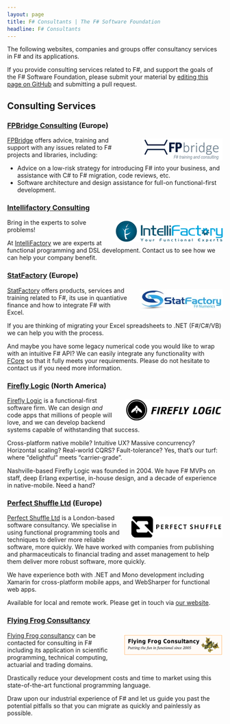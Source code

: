 ```yaml
---
layout: page
title: F# Consultants | The F# Software Foundation
headline: F# Consultants
---
```


The following websites, companies and groups offer consultancy services in F# and its applications.

If you provide consulting services related to F#, and support the goals of the F#
Software Foundation, please submit your material by [editing this page on GitHub](https://github.com/fsharp/fsfoundation/edit/gh-pages/consulting/index.md) and submitting a pull request.

## Consulting Services

### [FPBridge Consulting](http://fpbridge.co.uk/training.html#consulting) (Europe)

[<img src="/img/sup/fpbridge.png" style="float:right;margin:5px 0px 5px 25px;" />](http://fpbridge.co.uk/training.html#consulting)

[FPBridge](http://fpbridge.co.uk) offers advice, training and support with any issues related to F# projects and libraries, including:

* Advice on a low-risk strategy for introducing F# into your business, and assistance with C# to F# migration, code reviews, etc.
* Software architecture and design assistance for full-on functional-first development.

### [Intellifactory Consulting](http://intellifactory.com/Consulting.aspx) 

[<img src="/img/sup/intelli.gif" style="float:right;margin:5px 0px 5px 25px;" />](http://intellifactory.com/Consulting.aspx)

Bring in the experts to solve problems!

At [IntelliFactory](http://intellifactory.com) we are experts at functional programming and DSL development. Contact us to see how we can help your company benefit.


### [StatFactory](http://www.statfactory.co.uk/professional-services/) (Europe)

[<img src="/img/sup/statfactory.jpg" style="float:right;margin:5px 0px 5px 25px;" />](http://www.statfactory.co.uk/professional-services/)

[StatFactory](http://www.statfactory.co.uk/) offers products, services and training related to F#, its use
in quantiative finance and how to integrate F# with Excel.

If you are thinking of migrating your Excel spreadsheets to .NET (F#/C#/VB) we can help you with the process. 

And maybe you have some legacy numerical code you would like to wrap with an intuitive F# API?
We can easily integrate any functionality with [FCore](http://www.statfactory.co.uk/fcore-numerical-library/) so that it fully meets your requirements.
Please do not hesitate to contact us if you need more information.

### [Firefly Logic](http://fireflylogic.com/) (North America)

[<img src="/img/sup/fireflylogic.png" style="float:right;margin:5px 0px 5px 25px;" />](http://fireflylogic.com/)

[Firefly Logic](http://fireflylogic.com/) is a functional-first software firm. We can design *and* code apps that millions of people will love, and we can develop backend systems capable of withstanding that success. 

Cross-platform native mobile? Intuitive UX? Massive concurrency? Horizontal scaling? Real-world CQRS? Fault-tolerance? Yes, that’s our turf: where “delightful” meets “carrier-grade”. 

Nashville-based Firefly Logic was founded in 2004. We have F# MVPs on staff, deep Erlang expertise, in-house design, and a decade of experience in native-mobile. Need a hand?

### [Perfect Shuffle Ltd](http://www.perfectshuffle.co.uk/) (Europe)

[<img src="/img/sup/perfectshuffle.png" style="float:right;margin:5px 0px 5px 25px;" />](http://www.perfectshuffle.co.uk/)

[Perfect Shuffle Ltd](http://www.perfectshuffle.co.uk/) is a London-based software consultancy. We specialise in using functional programming tools and techniques to deliver more reliable software, more quickly. We have worked with companies from publishing and pharmaceuticals to financial trading and asset management to help them deliver more robust software, more quickly.

We have experience both with .NET and Mono development including Xamarin for cross-platform mobile apps, and WebSharper for functional web apps.

Available for local and remote work. Please get in touch via [our website](http://www.perfectshuffle.co.uk/contact).

### [Flying Frog Consultancy](http://www.ffconsultancy.com/) 

[<img src="/img/sup/ffconsultancy.png" style="float:right;margin:5px 0px 5px 25px;" />](http://www.ffconsultancy.com/)

[Flying Frog consultancy](http://www.ffconsultancy.com/) can be contacted for consulting in F# including its application in scientific programming, 
technical computing, actuarial and trading domains.

Drastically reduce your development costs and time to market using this state-of-the-art functional programming language.

Draw upon our industrial experience of F# and let us guide you past the potential pitfalls so that you can migrate as quickly and painlessly as possible.


